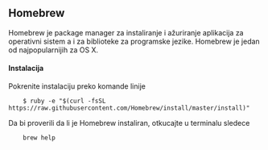 ## Homebrew

Homebrew je package manager za instaliranje i ažuriranje aplikacija za operativni sistem a i za biblioteke za programske jezike. Homebrew je jedan od najpopularnijih za OS X.

#### Instalacija

Pokrenite instalaciju preko komande linije

        $ ruby -e "$(curl -fsSL https://raw.githubusercontent.com/Homebrew/install/master/install)"

Da bi proverili da li je Homebrew instaliran, otkucajte u terminalu sledece

        brew help
